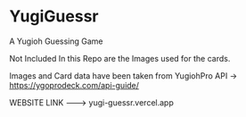 # YugiGuessr
 A Yugioh Guessing Game
 
 Not Included In this Repo are the Images used for the cards.
 
 Images and Card data have been taken from YugiohPro API -> https://ygoprodeck.com/api-guide/

 WEBSITE LINK ---> yugi-guessr.vercel.app
